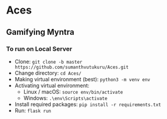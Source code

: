 # Aces

## Gamifying Myntra

### To run on Local Server
+ Clone: `git clone -b master https://github.com/sumanthvutukuru/Aces.git`
+ Change directory: `cd Aces/`
+ Making virtual environment (best): `python3 -m venv env`
+ Activating virtual environment:
  + Linux / macOS: `source env/bin/activate`
  + Windows: `.\env\Scripts\activate`
+ Install required packages: `pip install -r requirements.txt`
+ Run: `flask run`
